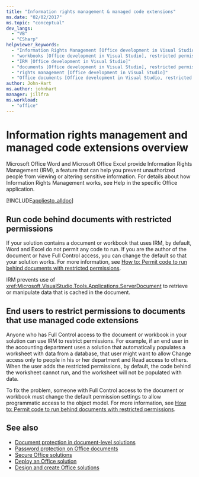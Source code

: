 ```yaml
---
title: "Information rights management & managed code extensions"
ms.date: "02/02/2017"
ms.topic: "conceptual"
dev_langs:
  - "VB"
  - "CSharp"
helpviewer_keywords:
  - "Information Rights Management [Office development in Visual Studio]"
  - "workbooks [Office development in Visual Studio], restricted permissions"
  - "IRM [Office development in Visual Studio]"
  - "documents [Office development in Visual Studio], restricted permissions"
  - "rights management [Office development in Visual Studio]"
  - "Office documents [Office development in Visual Studio, restricted permissions"
author: John-Hart
ms.author: johnhart
manager: jillfra
ms.workload:
  - "office"
---
```

# Information rights management and managed code extensions overview
  Microsoft Office Word and Microsoft Office Excel provide Information Rights Management (IRM), a feature that can help you prevent unauthorized people from viewing or altering sensitive information. For details about how Information Rights Management works, see Help in the specific Office application.

 [!INCLUDE[appliesto_alldoc](../vsto/includes/appliesto-alldoc-md.md)]

## Run code behind documents with restricted permissions
 If your solution contains a document or workbook that uses IRM, by default, Word and Excel do not permit any code to run. If you are the author of the document or have Full Control access, you can change the default so that your solution works. For more information, see [How to: Permit code to run behind documents with restricted permissions](../vsto/how-to-permit-code-to-run-behind-documents-with-restricted-permissions.md).

 IRM prevents use of <xref:Microsoft.VisualStudio.Tools.Applications.ServerDocument> to retrieve or manipulate data that is cached in the document.

## End users to restrict permissions to documents that use managed code extensions
 Anyone who has Full Control access to the document or workbook in your solution can use IRM to restrict permissions. For example, if an end user in the accounting department uses a solution that automatically populates a worksheet with data from a database, that user might want to allow Change access only to people in his or her department and Read access to others. When the user adds the restricted permissions, by default, the code behind the worksheet cannot run, and the worksheet will not be populated with data.

 To fix the problem, someone with Full Control access to the document or workbook must change the default permission settings to allow programmatic access to the object model. For more information, see [How to: Permit code to run behind documents with restricted permissions](../vsto/how-to-permit-code-to-run-behind-documents-with-restricted-permissions.md).

## See also
- [Document protection in document-level solutions](../vsto/document-protection-in-document-level-solutions.md)
- [Password protection on Office documents](../vsto/password-protection-on-office-documents.md)
- [Secure Office solutions](../vsto/securing-office-solutions.md)
- [Deploy an Office solution](../vsto/deploying-an-office-solution.md)
- [Design and create Office solutions](../vsto/designing-and-creating-office-solutions.md)
